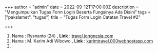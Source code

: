 +++
author = "admin"
date = 2022-09-12T17:00:00Z
description = "Mengumpulkan Tugas Form Login Beserta Fungsinya Ada Disini"
tags = ["pakslamet", "tugas"]
title = "Tugas Form Login Catatan Travel #2"

+++
1. Nama : Rysnanto (24) , **Link** : [travel.jongnesia.com](travel.jongnesia.com)
2. Nama : M. Karim Adi Wibowo , **Link** : [karimtravel.000webhostapp.com](karimtravel.000webhostapp.com)
3. 